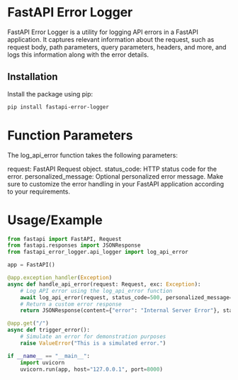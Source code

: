 # FastAPI Error Logger

FastAPI Error Logger is a utility for logging API errors in a FastAPI application. It captures relevant information about the request, such as request body, path parameters, query parameters, headers, and more, and logs this information along with the error details.

## Installation

Install the package using pip:

```bash
pip install fastapi-error-logger
```


# Function Parameters
The log_api_error function takes the following parameters:

request: FastAPI Request object.
status_code: HTTP status code for the error.
personalized_message: Optional personalized error message.
Make sure to customize the error handling in your FastAPI application according to your requirements.


# Usage/Example

```python
from fastapi import FastAPI, Request
from fastapi.responses import JSONResponse
from fastapi_error_logger.api_logger import log_api_error

app = FastAPI()

@app.exception_handler(Exception)
async def handle_api_error(request: Request, exc: Exception):
    # Log API error using the log_api_error function
    await log_api_error(request, status_code=500, personalized_message="An internal server error occurred.")
    # Return a custom error response
    return JSONResponse(content={"error": "Internal Server Error"}, status_code=500)

@app.get("/")
async def trigger_error():
    # Simulate an error for demonstration purposes
    raise ValueError("This is a simulated error.")

if __name__ == "__main__":
    import uvicorn
    uvicorn.run(app, host="127.0.0.1", port=8000)

```
